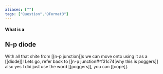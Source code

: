 ```yaml
---
aliases: [""]
tags: ["Question","QFormat3"]
---
```


#### What is a
## N-p diode
With all that shite from [[n-p junction]]s we can move onto using it as a [[diode]]! Lets go, refer back to [[n-p junction#^f31c74|why this is poggers]] also yes I did just use the word [[poggers]], you can [[cope]].